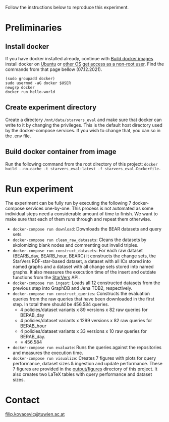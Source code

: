 Follow the instructions below to reproduce this experiment.
# Preliminaries
## Install docker 
If you have docker installed already, continue with [Build docker images](https://github.com/GreenfishK/BEAR/blob/master/README.md#build-docker-images)
install docker on [Ubuntu](https://docs.docker.com/engine/install/ubuntu/#install-using-the-repository) or [other OS](https://docs.docker.com/get-docker/)
[get access as a non-root user](https://docs.docker.com/engine/install/linux-postinstall/#manage-docker-as-a-non-root-user). Find the commands from that page bellow (07.12.2021).
```
(sudo groupadd docker)
sudo usermod -aG docker $USER 
newgrp docker
docker run hello-world
```

## Create experiment directory
Create a directory `/mnt/data/starvers_eval` and make sure that docker can write to it by changing the privileges. This is the default host directory used by the docker-compose services. If you wish to change that, you can so in the .env file.

## Build docker container from image
Run the following command from the root directory of this project: `docker build --no-cache -t starvers_eval:latest -f starvers_eval.Dockerfile.`

# Run experiment
The experiment can be fully run by executing the following 7 docker-compose services one-by-one. This process is not automated as some individual steps need a considerable amount of time to finish. We want to make sure that each of them runs through and repeat them otherwise.
* `docker-compose run download`: Downloads the BEAR datasets and query sets
* `docker-compose run clean_raw_datasets`: Cleans the datasets by skolomizing blank nodes and commenting out invalid triples.
* `docker-compose run construct_datasets`: For each raw dataset (BEARB_day, BEARB_hour, BEARC) it constructs the change sets, the StarVers RDF-star-based dataset, a dataset with all ICs stored into named graphs and a dataset with all change sets stored into named graphs. It also measures the execution time of the insert and outdate functions from the [StarVers](https://github.com/GreenfishK/starvers) API.
* `docker-compose run ingest`: Loads all 12 constructed datasets from the previous step into GraphDB and Jena TDB2, respectively.
* `docker-compose run construct_queries`: Constructs the evaluation queries from the raw queries that have been downloaded in the first step. In total there should be 456.584 queries. 
    * 4 policies/dataset variants x 89 versions x 82 raw queries for BERAB_day
    * 4 policies/dataset variants x 1299 versions x 82 raw queries for BERAB_hour 
    * 4 policies/dataset variants x 33 versions x 10 raw queries for BERAB_day.
    * = 456.584
* `docker-compose run evaluate`: Runs the queries against the repositories and measures the execution time.
* `docker-compose run visualize`: Creates 7 figures with plots for query performance, dataset sizes & ingestion and update performance. These 7 figures are provided in the [output/figures](https://github.com/GreenfishK/starvers_eval/tree/master/output/figures) directory of this project. It also creates two LaTeX tables with query performance and dataset sizes.

# Contact
filip.kovacevic@tuwien.ac.at
